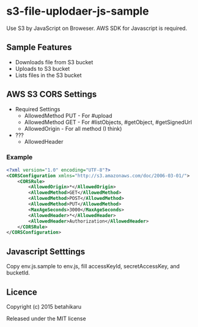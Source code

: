 s3-file-uplodaer-js-sample
=========================

Use S3 by JavaScript on Broweser.
AWS SDK for Javascript is required.

## Sample Features
- Downloads file from S3 bucket
- Uploads to S3 bucket
- Lists files in the S3 bucket

## AWS S3 CORS Settings

* Required Settings
  * AllowedMethod PUT - For #upload
  * AllowedMethod GET - For #listObjects, #getObject, #getSignedUrl
  * AllowedOrigin <site> - For all method (I think)
* ???
  * AllowedHeader

### Example
```xml
<?xml version="1.0" encoding="UTF-8"?>
<CORSConfiguration xmlns="http://s3.amazonaws.com/doc/2006-03-01/">
    <CORSRule>
        <AllowedOrigin>*</AllowedOrigin>
        <AllowedMethod>GET</AllowedMethod>
        <AllowedMethod>POST</AllowedMethod>
        <AllowedMethod>PUT</AllowedMethod>
        <MaxAgeSeconds>3000</MaxAgeSeconds>
        <AllowedHeader>*</AllowedHeader>
        <AllowedHeader>Authorization</AllowedHeader>
    </CORSRule>
</CORSConfiguration>
```

## Javascript Setttings
Copy env.js.sample to env.js, fill accessKeyId, secretAccessKey, and bucketId.

## Licence
Copyright (c) 2015 betahikaru

Released under the MIT license
